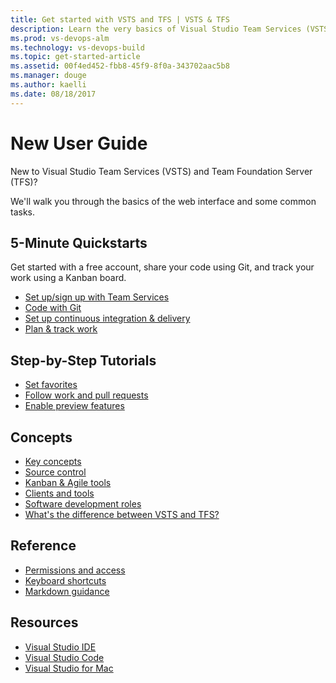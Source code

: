 ```yaml
---
title: Get started with VSTS and TFS | VSTS & TFS    
description: Learn the very basics of Visual Studio Team Services (VSTS) and Team Foundation Server (TFS).  
ms.prod: vs-devops-alm
ms.technology: vs-devops-build
ms.topic: get-started-article  
ms.assetid: 00f4ed452-fbb8-45f9-8f0a-343702aac5b8  
ms.manager: douge
ms.author: kaelli
ms.date: 08/18/2017
---
```


# New User Guide

New to Visual Studio Team Services (VSTS) and Team Foundation Server (TFS)? 

We'll walk you through the basics of the web interface and some common tasks.  

<!---
## Overview
[What is VSTS?](what-is-vsts.md)
[What is TFS?](what-is-tfs.md)
[Overview of services](../services.md)
-->


## 5-Minute Quickstarts

Get started with a free account, share your code using Git, and track your work using a Kanban board.  

- [Set up/sign up with Team Services](sign-up-invite-teammates.md)  
- [Code with Git](code-with-git.md)
- [Set up continuous integration & delivery](/vsts/build-release/actions/ci-cd-part-1?toc=/vsts/user-guide/toc.json&bc=/vsts/user-guide/breadcrumb/toc.json)
- [Plan & track work](plan-track-work.md)


## Step-by-Step Tutorials  

- [Set favorites](/vsts/collaborate/set-favorites?toc=/vsts/user-guide/toc.json&bc=/vsts/user-guide/breadcrumb/toc.json)
- [Follow work and pull requests](/vsts/collaborate/follow-work-items?toc=/vsts/user-guide/toc.json&bc=/vsts/user-guide/breadcrumb/toc.json)
- [Enable preview features](/vsts/collaborate/preview-features?toc=/vsts/user-guide/toc.json&bc=/vsts/user-guide/breadcrumb/toc.json)  
 

## Concepts  

- [Key concepts](/vsts/concepts.md)    
- [Source control](source-control.md)   
- [Kanban & Agile tools](/vsts/work/overview?toc=/vsts/user-guide/toc.json&bc=/vsts/user-guide/breadcrumb/toc.json)
- [Clients and tools](/vsts/tools?toc=/vsts/user-guide/toc.json&bc=/vsts/user-guide/breadcrumb/toc.json)     
- [Software development roles](/vsts/roles?toc=/vsts/user-guide/toc.json&bc=/vsts/user-guide/breadcrumb/toc.json)   
- [What's the difference between VSTS and TFS?](/vsts/about-vsts-tfs?toc=/vsts/user-guide/toc.json&bc=/vsts/user-guide/breadcrumb/toc.json)  


## Reference
- [Permissions and access](/vsts/security/permissions-access?toc=/vsts/user-guide/toc.json&bc=/vsts/user-guide/breadcrumb/toc.json)
- [Keyboard shortcuts](/vsts/reference/keyboard-shortcuts?toc=/vsts/user-guide/toc.json&bc=/vsts/user-guide/breadcrumb/toc.json)
- [Markdown guidance](/vsts/reference/markdown-guidance?toc=/vsts/user-guide/toc.json&bc=/vsts/user-guide/breadcrumb/toc.json)


## Resources

- [Visual Studio IDE](https://docs.microsoft.com/visualstudio/)
- [Visual Studio Code](https://code.visualstudio.com/docs)
- [Visual Studio for Mac](https://docs.microsoft.com/visualstudio/mac)
